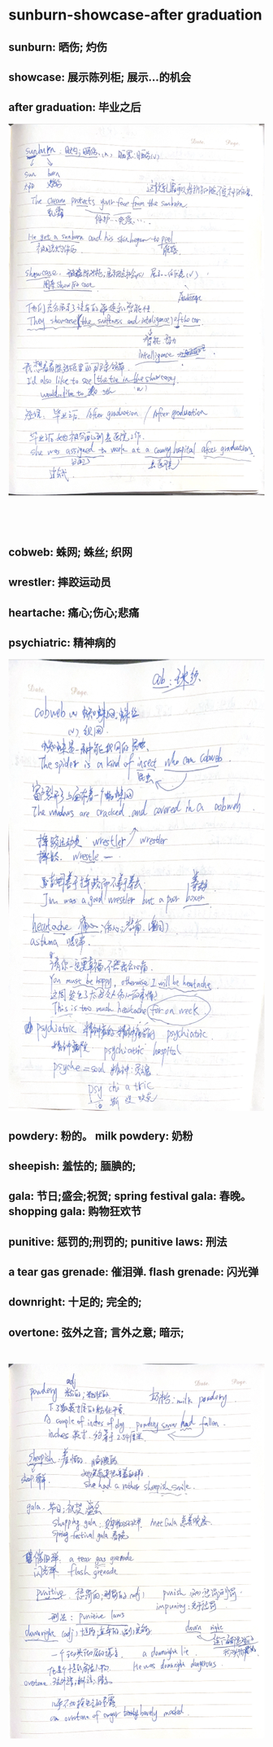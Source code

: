 # sunburn-showcase-after graduation

<!-- ![image](https://plus.unsplash.com/premium_photo-1670967499847-1e5e71157bce?ixlib=rb-4.0.3&ixid=M3wxMjA3fDB8MHxwaG90by1wYWdlfHx8fGVufDB8fHx8fA%3D%3D&auto=format&fit=crop&w=2070&q=80) -->


## sunburn: 晒伤; 灼伤

## showcase: 展示陈列柜; 展示...的机会

## after graduation: 毕业之后

​![image](assets/image-20230930211714-29b66n0.png)​

‍

‍

## cobweb: 蛛网; 蛛丝; 织网

## wrestler: 摔跤运动员

## heartache: 痛心;伤心;悲痛

## psychiatric: 精神病的


​![image](assets/image-20230930211735-60y5nl7.png)​


## powdery: 粉的。 milk powdery: 奶粉

## sheepish: 羞怯的; 腼腆的;

## gala: 节日;盛会;祝贺;  spring festival gala: 春晚。shopping gala: 购物狂欢节

## punitive: 惩罚的;刑罚的; punitive laws: 刑法

## a tear gas grenade: 催泪弹. flash grenade: 闪光弹

## downright: 十足的; 完全的;

## overtone: 弦外之音; 言外之意; 暗示;

‍

![image](assets/image-20230930211747-2ne6h21.png)​​​
